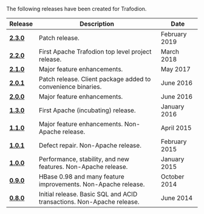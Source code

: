 <!--
  Licensed under the Apache License, Version 2.0 (the "License");
  you may not use this file except in compliance with the License.
  You may obtain a copy of the License at

      http://www.apache.org/licenses/LICENSE-2.0

  Unless required by applicable law or agreed to in writing, software
  distributed under the License is distributed on an "AS IS" BASIS,
  WITHOUT WARRANTIES OR CONDITIONS OF ANY KIND, either express or implied.
  See the License for the specific language governing permissions and
  limitations under the License.
-->

The following releases have been created for Trafodion.

Release                               | Description                                                           | Date
--------------------------------------|-----------------------------------------------------------------------|--------------
**[2.3.0](release-notes-2-3-0.html)** | Patch release.                     | February 2019
**[2.2.0](release-notes-2-2-0.html)** | First Apache Trafodion top level project release.                     | March 2018
**[2.1.0](release-notes-2-1-0.html)** | Major feature enhancements.                                           | May 2017
**[2.0.1](release-notes-2-0-1.html)** | Patch release. Client package added to convenience binaries.          | June 2016
**[2.0.0](release-notes-2-0-0.html)** | Major feature enhancements.                                           | June 2016
**[1.3.0](release-notes-1-3-0.html)** | First Apache (incubating) release.                                    | January 2016
**[1.1.0](release-notes-1-1-0.html)** | Major feature enhancements. Non-Apache release.                       | April 2015
**[1.0.1](release-notes-1-0-1.html)** | Defect repair. Non-Apache release.                                    | February 2015
**[1.0.0](release-notes-1-0-0.html)** | Performance, stability, and new features. Non-Apache release.         | January 2015
**[0.9.0](release-notes-0-9-0.html)** | HBase 0.98 and many feature improvements. Non-Apache release.         | October 2014
**[0.8.0](release-notes-0-8-0.html)** | Initial release. Basic SQL and ACID transactions. Non-Apache release. | June 2014
